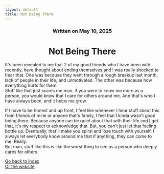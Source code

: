 ```yaml
---
layout: default
title: Not Being There
---
```

### <center>Written on May 10, 2025</center>

# <center> Not Being There </center>  

It's been revealed to me that 2 of my good friends who I have been with recently, have thought about ending themselves and I was really shocked to hear that. One was because they went through a rough breakup last month, lack of people in their life, and unmotivated. The other was because how everything hurts for them.  
Stuff like that just scares me man. If you were to know me more as a person, you would know that I care for others around me. And that's who I have always been, and it helps me grow.  

If I have to be honest and up front, I feel like whenever I hear stuff about this from friends of mine or anyone that's family, I feel that I kinda wasn't good being there. Because anyone can be quiet about that with their life and I get that, it's my respect to acknowledge that. But, you can't just let that feeling bottle up. Eventually, that'll make you spiral and lose touch with yourself. I always let everybody know around me that if anything, they can come to me. Really.  
But man, stuff like this is like the worst thing to see as a person who deeply cares for others.

[Go back to index](./blog-index.md)  
[Or the website](https://17hoodies.github.io/fonzi/index.html)  

